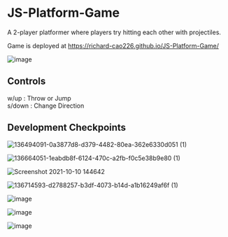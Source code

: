# JS-Platform-Game
A 2-player platformer where players try hitting each other with projectiles.

Game is deployed at https://richard-cao226.github.io/JS-Platform-Game/

![image](https://user-images.githubusercontent.com/44596884/137528300-2c2dd345-06e5-49b3-8fbf-ef7c9e6ba372.png)

## Controls
w/up : Throw or Jump  
s/down : Change Direction

## Development Checkpoints
![136494091-0a3877d8-d379-4482-80ea-362e6330d051 (1)](https://user-images.githubusercontent.com/44596884/137527684-b9b406ca-5846-406b-875f-f002ad04574b.png)

![136664051-1eabdb8f-6124-470c-a2fb-f0c5e38b9e80 (1)](https://user-images.githubusercontent.com/44596884/137527894-91290cff-f349-4e32-9654-0a55d550c879.png)

![Screenshot 2021-10-10 144642](https://user-images.githubusercontent.com/44596884/136714590-372d48ea-141a-4854-aca6-b651c75effab.png)

![136714593-d2788257-b3df-4073-b14d-a1b16249af6f (1)](https://user-images.githubusercontent.com/44596884/137528029-d32394e2-eed8-4c26-99fb-1254726070c2.png)

![image](https://user-images.githubusercontent.com/44596884/136885707-1b464295-dae4-4b60-87ea-1eb3c162c2cc.png)

![image](https://user-images.githubusercontent.com/44596884/137489256-ebeef69d-1166-471d-b976-ace03fd5fa67.png)

![image](https://user-images.githubusercontent.com/44596884/137526897-41b8677e-7b80-4ace-baf8-252e8c6ae3ed.png)
